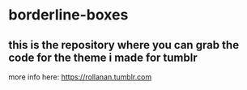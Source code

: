 # borderline-boxes
this is the repository where you can grab the code for the theme i made for tumblr
--
more info here: https://rollanan.tumblr.com
